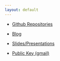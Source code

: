```yaml
---
layout: default
---
```


* [Github Repositories](https://github.com/samueljohnson/)

* [Blog]()

* [Slides/Presentations](https://docs.google.com/folderview?id=0Byuyn2ZpRQybNlFEUnhDSFh2Mzg)

* [Public Key (gmail)](https://raw.github.com/samueljohnson/samueljohnson.github.com/master/Public.asc)

